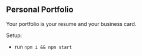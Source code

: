 ## Personal Portfolio


 Your portfolio is your resume and your business card.


Setup:
- run ```npm i && npm start```


